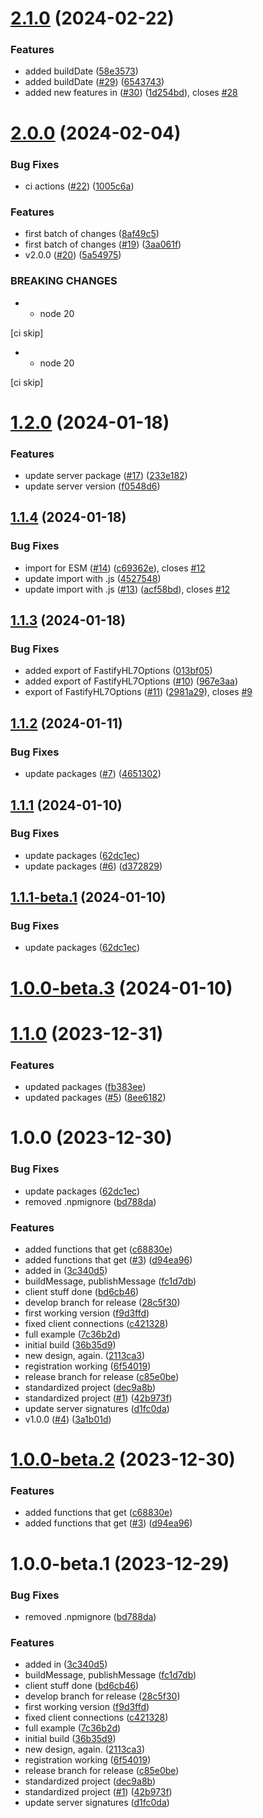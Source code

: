# [2.1.0](https://github.com/Bugs5382/fastify-hl7/compare/v2.0.0...v2.1.0) (2024-02-22)


### Features

* added buildDate ([58e3573](https://github.com/Bugs5382/fastify-hl7/commit/58e3573215fd4249625bb27fdf22ecac750cdc2f))
* added buildDate ([#29](https://github.com/Bugs5382/fastify-hl7/issues/29)) ([6543743](https://github.com/Bugs5382/fastify-hl7/commit/65437437eaca31ecd9796536e9fef1bad8219382))
* added new features in ([#30](https://github.com/Bugs5382/fastify-hl7/issues/30)) ([1d254bd](https://github.com/Bugs5382/fastify-hl7/commit/1d254bd5b41711836b856856fedcdc0ddbb56182)), closes [#28](https://github.com/Bugs5382/fastify-hl7/issues/28)

# [2.0.0](https://github.com/Bugs5382/fastify-hl7/compare/v1.2.0...v2.0.0) (2024-02-04)


### Bug Fixes

* ci actions ([#22](https://github.com/Bugs5382/fastify-hl7/issues/22)) ([1005c6a](https://github.com/Bugs5382/fastify-hl7/commit/1005c6ad83c5e7ca8e09d975b790f71f856447f1))


### Features

* first batch of changes ([8af49c5](https://github.com/Bugs5382/fastify-hl7/commit/8af49c5cd91436e56913e50cd9d618ed55027b30))
* first batch of changes ([#19](https://github.com/Bugs5382/fastify-hl7/issues/19)) ([3aa061f](https://github.com/Bugs5382/fastify-hl7/commit/3aa061ffd1cd42a798fa1e776b046e9eca31c339))
* v2.0.0 ([#20](https://github.com/Bugs5382/fastify-hl7/issues/20)) ([5a54975](https://github.com/Bugs5382/fastify-hl7/commit/5a54975738da4faf1c29e06b86b2106a6cce5b42))


### BREAKING CHANGES

* - node 20

[ci skip]
* - node 20

[ci skip]

# [1.2.0](https://github.com/Bugs5382/fastify-hl7/compare/v1.1.4...v1.2.0) (2024-01-18)


### Features

* update server package ([#17](https://github.com/Bugs5382/fastify-hl7/issues/17)) ([233e182](https://github.com/Bugs5382/fastify-hl7/commit/233e18230a831878f1518fd4d4d25f28589a9134))
* update server version ([f0548d6](https://github.com/Bugs5382/fastify-hl7/commit/f0548d63649546f3b67d4c3d9e9a993e2a4dbced))

## [1.1.4](https://github.com/Bugs5382/fastify-hl7/compare/v1.1.3...v1.1.4) (2024-01-18)


### Bug Fixes

* import for ESM ([#14](https://github.com/Bugs5382/fastify-hl7/issues/14)) ([c69362e](https://github.com/Bugs5382/fastify-hl7/commit/c69362ea7a0b70b274b8e5b4da7bc6235d368fb5)), closes [#12](https://github.com/Bugs5382/fastify-hl7/issues/12)
* update import with .js ([4527548](https://github.com/Bugs5382/fastify-hl7/commit/4527548796647c2af74116b8b18273d331bda92b))
* update import with .js ([#13](https://github.com/Bugs5382/fastify-hl7/issues/13)) ([acf58bd](https://github.com/Bugs5382/fastify-hl7/commit/acf58bd33c1e5d9ac26e54c7d923938699ffde10)), closes [#12](https://github.com/Bugs5382/fastify-hl7/issues/12)

## [1.1.3](https://github.com/Bugs5382/fastify-hl7/compare/v1.1.2...v1.1.3) (2024-01-18)


### Bug Fixes

* added export of FastifyHL7Options ([013bf05](https://github.com/Bugs5382/fastify-hl7/commit/013bf05417bb2cad5169f70d73fa324c0ecaae48))
* added export of FastifyHL7Options ([#10](https://github.com/Bugs5382/fastify-hl7/issues/10)) ([967e3aa](https://github.com/Bugs5382/fastify-hl7/commit/967e3aa25f4c3600467980bd4deaad2f2e591749))
* export of FastifyHL7Options ([#11](https://github.com/Bugs5382/fastify-hl7/issues/11)) ([2981a29](https://github.com/Bugs5382/fastify-hl7/commit/2981a293e080cdaa18ab4d9a6bd38eb6ca969aae)), closes [#9](https://github.com/Bugs5382/fastify-hl7/issues/9)

## [1.1.2](https://github.com/Bugs5382/fastify-hl7/compare/v1.1.1...v1.1.2) (2024-01-11)


### Bug Fixes

* update packages ([#7](https://github.com/Bugs5382/fastify-hl7/issues/7)) ([4651302](https://github.com/Bugs5382/fastify-hl7/commit/4651302ab7cefbe337d632d034da6b01f85959d8))

## [1.1.1](https://github.com/Bugs5382/fastify-hl7/compare/v1.1.0...v1.1.1) (2024-01-10)


### Bug Fixes

* update packages ([62dc1ec](https://github.com/Bugs5382/fastify-hl7/commit/62dc1ec5e1735c59f7417df7b102b17404d90030))
* update packages ([#6](https://github.com/Bugs5382/fastify-hl7/issues/6)) ([d372829](https://github.com/Bugs5382/fastify-hl7/commit/d372829f9b247583c88dd21cd3b77c2d0ee7ab57))

## [1.1.1-beta.1](https://github.com/Bugs5382/fastify-hl7/compare/v1.1.0...v1.1.1-beta.1) (2024-01-10)


### Bug Fixes

* update packages ([62dc1ec](https://github.com/Bugs5382/fastify-hl7/commit/62dc1ec5e1735c59f7417df7b102b17404d90030))

# [1.0.0-beta.3](https://github.com/Bugs5382/fastify-hl7/compare/v1.0.0-beta.2...v1.0.0-beta.3) (2024-01-10)
# [1.1.0](https://github.com/Bugs5382/fastify-hl7/compare/v1.0.0...v1.1.0) (2023-12-31)


### Features

* updated packages ([fb383ee](https://github.com/Bugs5382/fastify-hl7/commit/fb383eec94b7abc69063375e198af7dbf440a210))
* updated packages ([#5](https://github.com/Bugs5382/fastify-hl7/issues/5)) ([8ee6182](https://github.com/Bugs5382/fastify-hl7/commit/8ee61829f3a0ae08f01ed2aa889a977755b3dfb3))

# 1.0.0 (2023-12-30)


### Bug Fixes

* update packages ([62dc1ec](https://github.com/Bugs5382/fastify-hl7/commit/62dc1ec5e1735c59f7417df7b102b17404d90030))
* removed .npmignore ([bd788da](https://github.com/Bugs5382/fastify-hl7/commit/bd788dad661f7f4e271458d5b633280a9d561fef))


### Features

* added functions that get ([c68830e](https://github.com/Bugs5382/fastify-hl7/commit/c68830ed6397d1bb71ad6a7720e92eaafca8e2ce))
* added functions that get ([#3](https://github.com/Bugs5382/fastify-hl7/issues/3)) ([d94ea96](https://github.com/Bugs5382/fastify-hl7/commit/d94ea96c63726c8b6e79d52df1fb48414b1e1138))
* added in ([3c340d5](https://github.com/Bugs5382/fastify-hl7/commit/3c340d59ac2861bbf58c90acb28615914410b3ca))
* buildMessage, publishMessage ([fc1d7db](https://github.com/Bugs5382/fastify-hl7/commit/fc1d7db9968030247c518817ce5a6c8f231fa91d))
* client stuff done ([bd6cb46](https://github.com/Bugs5382/fastify-hl7/commit/bd6cb464ad45833b0c3df2623db22ff5737a36ba))
* develop branch for release ([28c5f30](https://github.com/Bugs5382/fastify-hl7/commit/28c5f30f01a88cbec9b04b37b1aadf7ed959a369))
* first working version ([f9d3ffd](https://github.com/Bugs5382/fastify-hl7/commit/f9d3ffd660c9802778adb9732d6e3587be109139))
* fixed client connections ([c421328](https://github.com/Bugs5382/fastify-hl7/commit/c4213281c43f8ee7655f4e6c88cf0d0ad15e8d3b))
* full example ([7c36b2d](https://github.com/Bugs5382/fastify-hl7/commit/7c36b2d02c65a05050ec44889f8745a2c61ede62))
* initial build ([36b35d9](https://github.com/Bugs5382/fastify-hl7/commit/36b35d904231507b6a6004bda4a5f07c2d224233))
* new design, again. ([2113ca3](https://github.com/Bugs5382/fastify-hl7/commit/2113ca3183d91a085791a067e2af6fc69d305aba))
* registration working ([6f54019](https://github.com/Bugs5382/fastify-hl7/commit/6f54019a66aa5c24ec1d7ce3130475ef6b602426))
* release branch for release ([c85e0be](https://github.com/Bugs5382/fastify-hl7/commit/c85e0bec4fbb6019d460e0b5743292e58097cb41))
* standardized project ([dec9a8b](https://github.com/Bugs5382/fastify-hl7/commit/dec9a8b35af1ab60bb44c709e02472911788e99f))
* standardized project ([#1](https://github.com/Bugs5382/fastify-hl7/issues/1)) ([42b973f](https://github.com/Bugs5382/fastify-hl7/commit/42b973f1680c5dcce0296cd7fb1a11b80dc9920c))
* update server signatures ([d1fc0da](https://github.com/Bugs5382/fastify-hl7/commit/d1fc0dad4c3ca5dbfa40b4850cd092f43a82e3d8))
* v1.0.0 ([#4](https://github.com/Bugs5382/fastify-hl7/issues/4)) ([3a1b01d](https://github.com/Bugs5382/fastify-hl7/commit/3a1b01d7e705d5645a4c9428a012e7930a1a92c5))

# [1.0.0-beta.2](https://github.com/Bugs5382/fastify-hl7/compare/v1.0.0-beta.1...v1.0.0-beta.2) (2023-12-30)


### Features

* added functions that get ([c68830e](https://github.com/Bugs5382/fastify-hl7/commit/c68830ed6397d1bb71ad6a7720e92eaafca8e2ce))
* added functions that get ([#3](https://github.com/Bugs5382/fastify-hl7/issues/3)) ([d94ea96](https://github.com/Bugs5382/fastify-hl7/commit/d94ea96c63726c8b6e79d52df1fb48414b1e1138))

# 1.0.0-beta.1 (2023-12-29)


### Bug Fixes

* removed .npmignore ([bd788da](https://github.com/Bugs5382/fastify-hl7/commit/bd788dad661f7f4e271458d5b633280a9d561fef))


### Features

* added in ([3c340d5](https://github.com/Bugs5382/fastify-hl7/commit/3c340d59ac2861bbf58c90acb28615914410b3ca))
* buildMessage, publishMessage ([fc1d7db](https://github.com/Bugs5382/fastify-hl7/commit/fc1d7db9968030247c518817ce5a6c8f231fa91d))
* client stuff done ([bd6cb46](https://github.com/Bugs5382/fastify-hl7/commit/bd6cb464ad45833b0c3df2623db22ff5737a36ba))
* develop branch for release ([28c5f30](https://github.com/Bugs5382/fastify-hl7/commit/28c5f30f01a88cbec9b04b37b1aadf7ed959a369))
* first working version ([f9d3ffd](https://github.com/Bugs5382/fastify-hl7/commit/f9d3ffd660c9802778adb9732d6e3587be109139))
* fixed client connections ([c421328](https://github.com/Bugs5382/fastify-hl7/commit/c4213281c43f8ee7655f4e6c88cf0d0ad15e8d3b))
* full example ([7c36b2d](https://github.com/Bugs5382/fastify-hl7/commit/7c36b2d02c65a05050ec44889f8745a2c61ede62))
* initial build ([36b35d9](https://github.com/Bugs5382/fastify-hl7/commit/36b35d904231507b6a6004bda4a5f07c2d224233))
* new design, again. ([2113ca3](https://github.com/Bugs5382/fastify-hl7/commit/2113ca3183d91a085791a067e2af6fc69d305aba))
* registration working ([6f54019](https://github.com/Bugs5382/fastify-hl7/commit/6f54019a66aa5c24ec1d7ce3130475ef6b602426))
* release branch for release ([c85e0be](https://github.com/Bugs5382/fastify-hl7/commit/c85e0bec4fbb6019d460e0b5743292e58097cb41))
* standardized project ([dec9a8b](https://github.com/Bugs5382/fastify-hl7/commit/dec9a8b35af1ab60bb44c709e02472911788e99f))
* standardized project ([#1](https://github.com/Bugs5382/fastify-hl7/issues/1)) ([42b973f](https://github.com/Bugs5382/fastify-hl7/commit/42b973f1680c5dcce0296cd7fb1a11b80dc9920c))
* update server signatures ([d1fc0da](https://github.com/Bugs5382/fastify-hl7/commit/d1fc0dad4c3ca5dbfa40b4850cd092f43a82e3d8))
